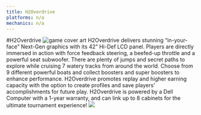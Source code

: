 ```yaml
---
title: H2Overdrive
platforms: n/a
mechanics: n/a
---
```

#H2Overdrive
![game cover art](//images.igdb.com/igdb/image/upload/t_thumb/t1vn9szxlzx2l3hwoo8o.jpg "Logo Title Text 1")
H2Overdrive delivers stunning “in-your-face” Next-Gen graphics with its 42” Hi-Def LCD panel. Players are directly immersed in action with force feedback steering, a beefed-up throttle and a powerful seat subwoofer. There are plenty of jumps and secret paths to explore while cruising 7 watery tracks from around the world. Choose from 9 different powerful boats and collect boosters and super boosters to enhance performance. H2Overdrive promotes replay and higher earning capacity with the option to create profiles and save players’ accomplishments for future play. H2Overdrive is powered by a Dell Computer with a 1-year warranty, and can link up to 8 cabinets for the ultimate tournament experience!
<img src="//images.igdb.com/igdb/image/upload/t_thumb/i1ituckha2z0kuigxxvi.jpg"/>
